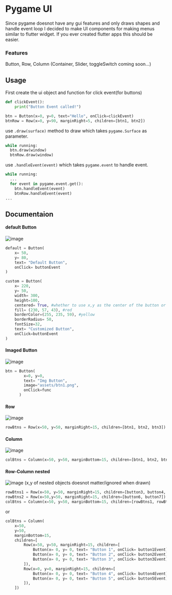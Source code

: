 # Pygame UI

Since pygame doesnot have any gui features and only draws shapes and handle event loop I decided to make UI components for making menus similar to flutter widget. If you ever created flutter apps this should be easier.
### Features
Button, Row, Column (Container, Slider, toggleSwitch coming soon...)

## Usage
First create the ui object and function for click event(for buttons)
```python
def clickEvent():
    print("Button Event called!")

btn = Button(x=0, y=0, text="Hello", onClick=clickEvent)
btnRow = Row(x=0, y=90, marginRight=5, children=[btn1, btn2])
```
use `.draw(surface)` method to draw which takes `pygame.Surface` as parameter.
```python
while running:
  btn.draw(window)
  btnRow.draw(window)
```
use `.handleEvent(event)` which takes `pygame.event` to handle event.
```python
while running:
  ...
  for event in pygame.event.get():
    btn.handleEvent(event)
    btnRow.handleEvent(event)
...
```
## Documentaion
#### default Button
![image](https://github.com/user-attachments/assets/8f4e48f0-1fc6-4154-a943-5b086c1444d8)
```python
default = Button(
    x= 50,
    y= 80,
    text= "Default Button",
    onClick= buttonEvent
)
```
```python
custom = Button(
    x= 220,
    y= 50,
    width= 300,
    height=100,
    centered= True, #whether to use x,y as the center of the button or not   
    fill= (230, 57, 43), #red
    borderColor=(255, 235, 59), #yellow
    borderRadius= 50,
    fontSize=32,
    text= "Customized Button",
    onClick=buttonEvent
)
```
#### Imaged Button
![image](https://github.com/user-attachments/assets/b0c27c73-5e0c-42f4-9a69-b63e7641d026)
```python
btn = Button(
        x=0, y=0,
        text= "Img Button",
        image="assets/btn1.png",
        onClick=func
      )
```
#### Row
![image](https://github.com/user-attachments/assets/4aa9bf9b-dafa-44a9-8086-7fe6ae4169da)
```python
rowBtns = Row(x=50, y=50, marginRight=15, children=[btn1, btn2, btn3])
```
#### Column
![image](https://github.com/user-attachments/assets/a22d5765-c9d9-4bcf-a7ba-7128c42a9419)
```python
colBtns = Column(x=50, y=50, marginBottom=15, children=[btn1, btn2, btn3])
```
#### Row-Column nested
![image](https://github.com/user-attachments/assets/7bb312d7-501f-4800-bf05-3e50e6fbd501)
(x,y of nested objects doesnot matter/ignored when drawn)
```python
rowBtns1 = Row(x=50, y=50, marginRight=15, children=[button3, button4, button5])
rowBtns2 = Row(x=50,y=50, marginRight=15, children=[button6, button7])
colBtns = Column(x=50, y=50, marginBottom=15, children=[rowBtns1, rowBtns2])
```
or
```python
colBtns = Column(
    x=50,
    y=50,
    marginBottom=15,
    children=[
        Row(x=50, y=50, marginRight=15, children=[
            Button(x= 0, y= 0, text= "Button 1", onClick= button1Event),
            Button(x= 0, y= 0, text= "Button 2", onClick= button2Event),
            Button(x= 0, y= 0, text= "Button 3", onClick= button3Event),
        ]),
        Row(x=0, y=0, marginRight=15, children=[
            Button(x= 0, y= 0, text= "Button 4", onClick= button4Event),
            Button(x= 0, y= 0, text= "Button 5", onClick= button5Event),
        ]),
    ])
```

